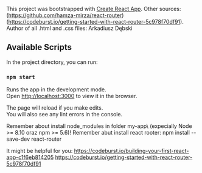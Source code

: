 This project was bootstrapped with [Create React App](https://github.com/facebook/create-react-app).
Other sources: (https://github.com/hamza-mirza/react-router)
(https://codeburst.io/getting-started-with-react-router-5c978f70df91).
Author of all .html and .css files:
Arkadiusz Dębski

## Available Scripts

In the project directory, you can run:

### `npm start`

Runs the app in the development mode.<br />
Open [http://localhost:3000](http://localhost:3000) to view it in the browser.

The page will reload if you make edits.<br />
You will also see any lint errors in the console.


Remember about install node_modules in folder my-app\ (expecially Node >= 8.10 oraz npm >= 5.6)!
Remember abut install react rooter: 
npm install --save-dev react-router

It might be helpful for you:
https://codeburst.io/building-your-first-react-app-c1f6eb814205
https://codeburst.io/getting-started-with-react-router-5c978f70df91
